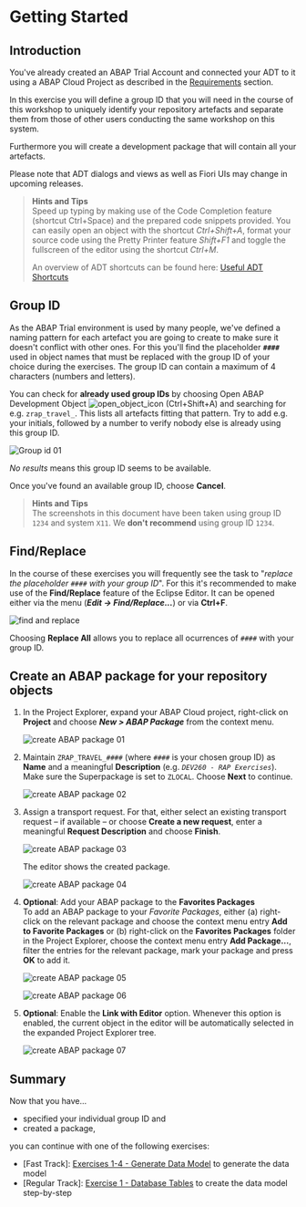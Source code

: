 # Getting Started

## Introduction
You've already created an ABAP Trial Account and connected your ADT to it using a ABAP Cloud Project as described in the [Requirements](../../../../#requirements) section.

In this exercise you will define a group ID that you will need in the course of this workshop to uniquely identify your repository artefacts and separate them from those of other users conducting the same workshop on this system.

Furthermore you will create a development package that will contain all your artefacts.

Please note that ADT dialogs and views as well as Fiori UIs may change in upcoming releases.

> **Hints and Tips**    
> Speed up typing by making use of the Code Completion feature (shortcut Ctrl+Space) and the prepared code snippets provided. 
> You can easily open an object with the shortcut *Ctrl+Shift+A*, format your source code using the Pretty Printer feature *Shift+F1* and toggle the fullscreen of the editor using the shortcut *Ctrl+M*.
>
> An overview of ADT shortcuts can be found here: [Useful ADT Shortcuts](https://blogs.sap.com/2013/11/21/useful-keyboard-shortcuts-for-abap-in-eclipse/)

## Group ID

As the ABAP Trial environment is used by many people, we've defined a naming pattern for each artefact you are going to create to make sure it doesn't conflict with other ones. For this you'll find the placeholder **`####`** used in object names that must be replaced with the group ID of your choice during the exercises. The group ID can contain a maximum of 4 characters (numbers and letters). 

You can check for **already used group IDs** by choosing Open ABAP Development Object ![open_object_icon](images/adt_open_object.png) (Ctrl+Shift+A) and searching for e.g. `zrap_travel_`. This lists all artefacts fitting that pattern. Try to add e.g. your initials, followed by a number to verify nobody else is already using this group ID.

   ![Group id 01](images/groupid01.png)

*No results* means this group ID seems to be available. 

Once you've found an available group ID, choose **Cancel**.

> **Hints and Tips**    
> The screenshots in this document have been taken using group ID `1234` and system `X11`. We **don't recommend** using group ID `1234`.

## Find/Replace

In the course of these exercises you will frequently see the task to "_replace the placeholder `####` with your group ID_". For this it's recommended to make use of the **Find/Replace** feature of the Eclipse Editor. It can be opened either via the menu (**_Edit -> Find/Replace..._**) or via **Ctrl+F**.
  
   ![find and replace](images/find01.png)
   
   Choosing **Replace All** allows you to replace all ocurrences of `####` with your group ID.

## Create an ABAP package for your repository objects

1. In the Project Explorer, expand your ABAP Cloud project, right-click on **Project** and choose **_New > ABAP Package_** from the context menu.  
  
   ![create ABAP package 01](images/package01.png)

2. Maintain `ZRAP_TRAVEL_####` (where `####` is your chosen group ID) as **Name** and a meaningful **Description** (e.g. _`DEV260 - RAP Exercises`_). Make sure the Superpackage is set to `ZLOCAL`. Choose **Next** to continue.  
  
   ![create ABAP package 02](images/package02.png)

3. Assign a transport request. For that, either select an existing transport request – if available – or choose **Create a new request**, enter a meaningful **Request Description** and choose **Finish**.  

   ![create ABAP package 03](images/package03.png)  
  
   The editor shows the created package.
  
   ![create ABAP package 04](images/package04.png)

4. **Optional**: Add your ABAP package to the **Favorites Packages**  
To add an ABAP package to your _Favorite Packages_, either (a) right-click on the relevant package and choose the context menu entry **Add to Favorite Packages** or (b) right-click on the **Favorites Packages** folder in the Project Explorer, choose the context menu entry **Add Package...**, filter the entries for the relevant package, mark your package and press **OK** to add it. 

   ![create ABAP package 05](images/package05.png)  
  
   ![create ABAP package 06](images/package06.png)

5. **Optional**: Enable the **Link with Editor** option. Whenever this option is enabled, the current object in the editor will be automatically selected in the expanded Project Explorer tree.

   ![create ABAP package 07](images/package07.png)

## Summary

Now that you have...
- specified your individual group ID and 
- created a package, 

you can continue with one of the following exercises:
   - \[Fast Track\]: [Exercises 1-4 - Generate Data Model](../ex1_4/README.md) to generate the data model
   - \[Regular Track\]: [Exercise 1 - Database Tables](../ex1/README.md) to create the data model step-by-step
